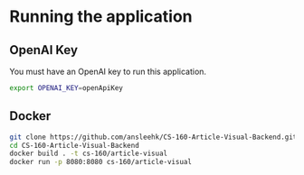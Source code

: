 # Running the application

## OpenAI Key
You must have an OpenAI key to run this application.
```zsh
export OPENAI_KEY=openApiKey
```

## Docker
```zsh
git clone https://github.com/ansleehk/CS-160-Article-Visual-Backend.git
cd CS-160-Article-Visual-Backend
docker build . -t cs-160/article-visual
docker run -p 8080:8080 cs-160/article-visual
```
